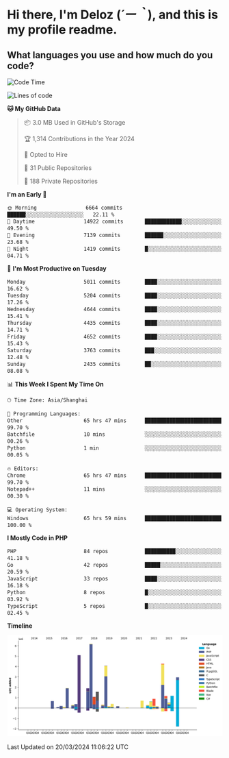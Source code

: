 # **Hi there, I'm Deloz (*´ー｀*), and this is my profile readme.**

## **What languages you use and how much do you code?**

<!--START_SECTION:waka-->
![Code Time](http://img.shields.io/badge/Code%20Time-3%2C526%20hrs%202%20mins-blue)

![Lines of code](https://img.shields.io/badge/From%20Hello%20World%20I%27ve%20Written-37.1%20million%20lines%20of%20code-blue)

**🐱 My GitHub Data** 

> 📦 3.0 MB Used in GitHub's Storage 
 > 
> 🏆 1,314 Contributions in the Year 2024
 > 
> 💼 Opted to Hire
 > 
> 📜 31 Public Repositories 
 > 
> 🔑 188 Private Repositories 
 > 
**I'm an Early 🐤** 

```text
🌞 Morning                6664 commits        ██████░░░░░░░░░░░░░░░░░░░   22.11 % 
🌆 Daytime                14922 commits       ████████████░░░░░░░░░░░░░   49.50 % 
🌃 Evening                7139 commits        ██████░░░░░░░░░░░░░░░░░░░   23.68 % 
🌙 Night                  1419 commits        █░░░░░░░░░░░░░░░░░░░░░░░░   04.71 % 
```
📅 **I'm Most Productive on Tuesday** 

```text
Monday                   5011 commits        ████░░░░░░░░░░░░░░░░░░░░░   16.62 % 
Tuesday                  5204 commits        ████░░░░░░░░░░░░░░░░░░░░░   17.26 % 
Wednesday                4644 commits        ████░░░░░░░░░░░░░░░░░░░░░   15.41 % 
Thursday                 4435 commits        ████░░░░░░░░░░░░░░░░░░░░░   14.71 % 
Friday                   4652 commits        ████░░░░░░░░░░░░░░░░░░░░░   15.43 % 
Saturday                 3763 commits        ███░░░░░░░░░░░░░░░░░░░░░░   12.48 % 
Sunday                   2435 commits        ██░░░░░░░░░░░░░░░░░░░░░░░   08.08 % 
```


📊 **This Week I Spent My Time On** 

```text
🕑︎ Time Zone: Asia/Shanghai

💬 Programming Languages: 
Other                    65 hrs 47 mins      █████████████████████████   99.70 % 
Batchfile                10 mins             ░░░░░░░░░░░░░░░░░░░░░░░░░   00.26 % 
Python                   1 min               ░░░░░░░░░░░░░░░░░░░░░░░░░   00.05 % 

🔥 Editors: 
Chrome                   65 hrs 47 mins      █████████████████████████   99.70 % 
Notepad++                11 mins             ░░░░░░░░░░░░░░░░░░░░░░░░░   00.30 % 

💻 Operating System: 
Windows                  65 hrs 59 mins      █████████████████████████   100.00 % 
```

**I Mostly Code in PHP** 

```text
PHP                      84 repos            ██████████░░░░░░░░░░░░░░░   41.18 % 
Go                       42 repos            █████░░░░░░░░░░░░░░░░░░░░   20.59 % 
JavaScript               33 repos            ████░░░░░░░░░░░░░░░░░░░░░   16.18 % 
Python                   8 repos             █░░░░░░░░░░░░░░░░░░░░░░░░   03.92 % 
TypeScript               5 repos             █░░░░░░░░░░░░░░░░░░░░░░░░   02.45 % 
```



**Timeline**

![Lines of Code chart](https://raw.githubusercontent.com/deloz/deloz/main/assets/bar_graph.png)


 Last Updated on 20/03/2024 11:06:22 UTC
<!--END_SECTION:waka-->

